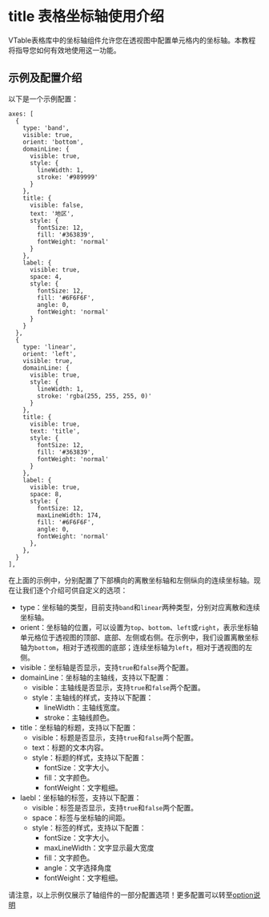 # title 表格坐标轴使用介绍
VTable表格库中的坐标轴组件允许您在透视图中配置单元格内的坐标轴。本教程将指导您如何有效地使用这一功能。

## 示例及配置介绍
以下是一个示例配置：

```
axes: [
  {
    type: 'band',
    visible: true,
    orient: 'bottom',
    domainLine: {
      visible: true,
      style: {
        lineWidth: 1,
        stroke: '#989999'
      }
    },
    title: {
      visible: false,
      text: '地区',
      style: {
        fontSize: 12,
        fill: '#363839',
        fontWeight: 'normal'
      }
    },
    label: {
      visible: true,
      space: 4,
      style: {
        fontSize: 12,
        fill: '#6F6F6F',
        angle: 0,
        fontWeight: 'normal'
      }
    }
  },
  {
    type: 'linear',
    orient: 'left',
    visible: true,
    domainLine: {
      visible: true,
      style: {
        lineWidth: 1,
        stroke: 'rgba(255, 255, 255, 0)'
      }
    },
    title: {
      visible: true,
      text: 'title',
      style: {
        fontSize: 12,
        fill: '#363839',
        fontWeight: 'normal'
      }
    },
    label: {
      visible: true,
      space: 8,
      style: {
        fontSize: 12,
        maxLineWidth: 174,
        fill: '#6F6F6F',
        angle: 0,
        fontWeight: 'normal'
      },
    },
  }
],
```
在上面的示例中，分别配置了下部横向的离散坐标轴和左侧纵向的连续坐标轴。现在让我们逐个介绍可供自定义的选项：

- type：坐标轴的类型，目前支持`band`和`linear`两种类型，分别对应离散和连续坐标轴。
- orient：坐标轴的位置，可以设置为`top`、`bottom`、`left`或`right`，表示坐标轴单元格位于透视图的顶部、底部、左侧或右侧。在示例中，我们设置离散坐标轴为`bottom`，相对于透视图的底部；连续坐标轴为`left`，相对于透视图的左侧。
- visible：坐标轴是否显示，支持`true`和`false`两个配置。
- domainLine：坐标轴的主轴线，支持以下配置：
  - visible：主轴线是否显示，支持`true`和`false`两个配置。
  - style：主轴线的样式，支持以下配置：
    - lineWidth：主轴线宽度。
    - stroke：主轴线颜色。
- title：坐标轴的标题，支持以下配置：
  - visible：标题是否显示，支持`true`和`false`两个配置。
  - text：标题的文本内容。
  - style：标题的样式，支持以下配置：
    - fontSize：文字大小。
    - fill：文字颜色。
    - fontWeight：文字粗细。
- laebl：坐标轴的标签，支持以下配置：
  - visible：标签是否显示，支持`true`和`false`两个配置。
  - space：标签与坐标轴的间距。
  - style：标签的样式，支持以下配置：
    - fontSize：文字大小。
    - maxLineWidth：文字显示最大宽度
    - fill：文字颜色。
    - angle：文字选择角度
    - fontWeight：文字粗细。


请注意，以上示例仅展示了轴组件的一部分配置选项！更多配置可以转至[option说明](https://visactor.io/vtable/option/PivotChart#axes)